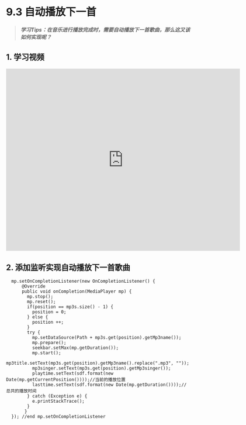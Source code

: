 # 9.3 自动播放下一首

>##### 学习Tips：在音乐进行播放完成时，需要自动播放下一首歌曲，那么这又该如何实现呢？

## 1. 学习视频

<iframe frameborder="0" width="640" height="498" src="https://v.qq.com/iframe/player.html?vid=z0180bhmznp&tiny=0&auto=0" allowfullscreen></iframe>

## 2. 添加监听实现自动播放下一首歌曲

```
  mp.setOnCompletionListener(new OnCompletionListener() {				
      @Override
      public void onCompletion(MediaPlayer mp) {
        mp.stop();
        mp.reset();
        if(position == mp3s.size() - 1) {
          position = 0;
        } else {
          position ++;
        }
        try {
          mp.setDataSource(Path + mp3s.get(position).getMp3name());
          mp.prepare();
          seekbar.setMax(mp.getDuration()); 
          mp.start();
          mp3title.setText(mp3s.get(position).getMp3name().replace(".mp3", ""));
          mp3singer.setText(mp3s.get(position).getMp3singer());			
          playtime.setText(sdf.format(new Date(mp.getCurrentPosition())));//当前的播放位置
          lasttime.setText(sdf.format(new Date(mp.getDuration())));//总共的播放时间
        } catch (Exception e) {
          e.printStackTrace();
        }
       }
  }); //end mp.setOnCompletionListener
```